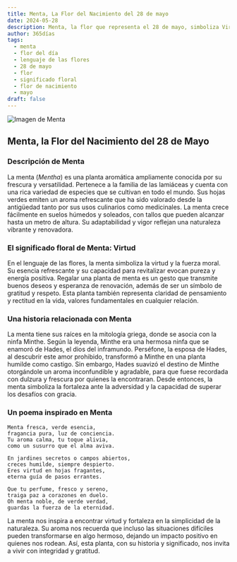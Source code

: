 ```yaml
---
title: Menta, La Flor del Nacimiento del 28 de mayo
date: 2024-05-28
description: Menta, la flor que representa el 28 de mayo, simboliza Virtud. Descubre su fascinante historia, significado en el lenguaje de las flores y una poesía que celebra su belleza.
author: 365días
tags:
  - menta
  - flor del día
  - lenguaje de las flores
  - 28 de mayo
  - flor
  - significado floral
  - flor de nacimiento
  - mayo
draft: false
---
```


![Imagen de Menta](https://cdn.pixabay.com/photo/2019/08/21/14/55/mint-4421249_1280.jpg#center)


## Menta, la Flor del Nacimiento del 28 de Mayo

### Descripción de Menta

La menta (_Mentha_) es una planta aromática ampliamente conocida por su frescura y versatilidad. Pertenece a la familia de las lamiáceas y cuenta con una rica variedad de especies que se cultivan en todo el mundo. Sus hojas verdes emiten un aroma refrescante que ha sido valorado desde la antigüedad tanto por sus usos culinarios como medicinales. La menta crece fácilmente en suelos húmedos y soleados, con tallos que pueden alcanzar hasta un metro de altura. Su adaptabilidad y vigor reflejan una naturaleza vibrante y renovadora.

### El significado floral de Menta: Virtud

En el lenguaje de las flores, la menta simboliza la virtud y la fuerza moral. Su esencia refrescante y su capacidad para revitalizar evocan pureza y energía positiva. Regalar una planta de menta es un gesto que transmite buenos deseos y esperanza de renovación, además de ser un símbolo de gratitud y respeto. Esta planta también representa claridad de pensamiento y rectitud en la vida, valores fundamentales en cualquier relación.

### Una historia relacionada con Menta

La menta tiene sus raíces en la mitología griega, donde se asocia con la ninfa Minthe. Según la leyenda, Minthe era una hermosa ninfa que se enamoró de Hades, el dios del inframundo. Perséfone, la esposa de Hades, al descubrir este amor prohibido, transformó a Minthe en una planta humilde como castigo. Sin embargo, Hades suavizó el destino de Minthe otorgándole un aroma inconfundible y agradable, para que fuese recordada con dulzura y frescura por quienes la encontraran. Desde entonces, la menta simboliza la fortaleza ante la adversidad y la capacidad de superar los desafíos con gracia.

### Un poema inspirado en Menta

```
Menta fresca, verde esencia,  
fragancia pura, luz de conciencia.  
Tu aroma calma, tu toque alivia,  
como un susurro que el alma aviva.  

En jardines secretos o campos abiertos,  
creces humilde, siempre despierto.  
Eres virtud en hojas fragantes,  
eterna guía de pasos errantes.  

Que tu perfume, fresco y sereno,  
traiga paz a corazones en duelo.  
Oh menta noble, de verde verdad,  
guardas la fuerza de la eternidad.  
```

La menta nos inspira a encontrar virtud y fortaleza en la simplicidad de la naturaleza. Su aroma nos recuerda que incluso las situaciones difíciles pueden transformarse en algo hermoso, dejando un impacto positivo en quienes nos rodean. Así, esta planta, con su historia y significado, nos invita a vivir con integridad y gratitud.
